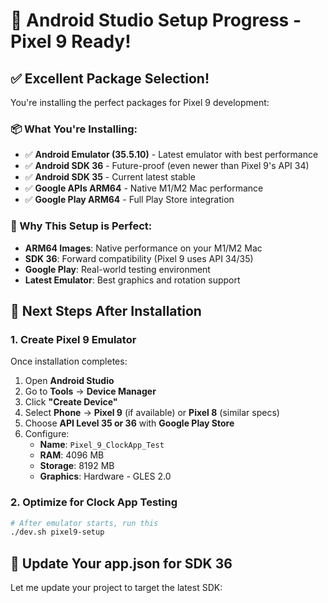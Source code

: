 # 🎯 Android Studio Setup Progress - Pixel 9 Ready!

## ✅ **Excellent Package Selection!**

You're installing the perfect packages for Pixel 9 development:

### **📦 What You're Installing:**

- ✅ **Android Emulator (35.5.10)** - Latest emulator with best performance
- ✅ **Android SDK 36** - Future-proof (even newer than Pixel 9's API 34)
- ✅ **Android SDK 35** - Current latest stable
- ✅ **Google APIs ARM64** - Native M1/M2 Mac performance
- ✅ **Google Play ARM64** - Full Play Store integration

### **🚀 Why This Setup is Perfect:**

- **ARM64 Images**: Native performance on your M1/M2 Mac
- **SDK 36**: Forward compatibility (Pixel 9 uses API 34/35)
- **Google Play**: Real-world testing environment
- **Latest Emulator**: Best graphics and rotation support

## 📱 **Next Steps After Installation**

### **1. Create Pixel 9 Emulator**

Once installation completes:

1. Open **Android Studio**
2. Go to **Tools** → **Device Manager**
3. Click **"Create Device"**
4. Select **Phone** → **Pixel 9** (if available) or **Pixel 8** (similar specs)
5. Choose **API Level 35 or 36** with **Google Play Store**
6. Configure:
   - **Name**: `Pixel_9_ClockApp_Test`
   - **RAM**: 4096 MB
   - **Storage**: 8192 MB
   - **Graphics**: Hardware - GLES 2.0

### **2. Optimize for Clock App Testing**

```bash
# After emulator starts, run this
./dev.sh pixel9-setup
```

## 🔧 **Update Your app.json for SDK 36**

Let me update your project to target the latest SDK:
